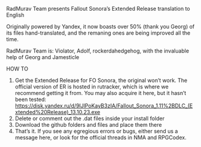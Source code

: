 RadMurav Team presents Fallout Sonora’s Extended Release translation to English

Originally powered by Yandex, it now boasts over 50% (thank you Georg) of its files hand-translated, and the remaning ones are being improved  all the time.

RadMurav Team is: Violator, Adolf, rockerdahedgehog, with the invaluable help of Georg and Jamesticle

HOW TO
1. Get the Extended Release for FO Sonora, the original won’t work. The official version of ER is hosted in rutracker, which is where we recommend getting it from. You may also acquire it here, but it hasn’t been tested:
https://disk.yandex.ru/d/9lJlPoKayB3zIA/Fallout_Sonora_1.11%2BDLC_(Extended%20Release)_13.10.23.exe
2. Delete or comment out the .dat files inside your install folder
3. Download the github folders and files and place them there
4. That’s it. If you see any egregious errors or bugs, either send us a message here, or look for the official threads in NMA and RPGCodex.

